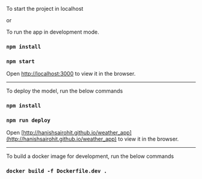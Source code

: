 To start the project in localhost

or

To run the app in development mode.

### `npm install`

### `npm start`

Open [http://localhost:3000](http://localhost:3000) to view it in the browser.

---

To deploy the model, run the below commands

### `npm install`

### `npm run deploy`

Open [http://hanishsairohit.github.io/weather_app](http://hanishsairohit.github.io/weather_app) to view it in the browser.

---

To build a docker image for development, run the below commands

### `docker build -f Dockerfile.dev .`
